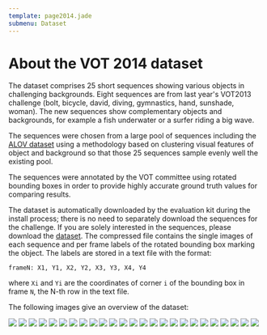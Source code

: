 ```yaml
---
template: page2014.jade
submenu: Dataset
---
```


# About the VOT 2014 dataset

The dataset comprises 25 short sequences showing various objects in challenging backgrounds. Eight sequences are from last year's VOT2013 challenge (bolt, bicycle, david, diving, gymnastics, hand, sunshade, woman). The new sequences show complementary objects and backgrounds, for example a fish underwater or a surfer riding a big wave.

The sequences were chosen from a large pool of sequences including the [ALOV dataset](http://www.alov300.org/) using a methodology based on clustering visual features of object and background so that those 25 sequences sample evenly well the existing pool.

The sequences were annotated by the VOT committee using rotated bounding boxes in order to provide highly accurate ground truth values for comparing results.

The dataset is automatically downloaded by the evaluation kit during the install process; there is no need to separately download the sequences for the challenge. If you are solely interested in the sequences, please download the [dataset](http://box.vicos.si/vot/vot2014.zip). The compressed file contains the single images of each sequence and per frame labels of the rotated bounding box marking the object. The labels are stored in a text file with the format:

	frameN: X1, Y1, X2, Y2, X3, Y3, X4, Y4
	
where `Xi` and `Yi` are the coordinates of corner `i` of the bounding box in frame `N`, the N-th row in the text file.

The following images give an overview of the dataset:

![](/vot2014/img/thumbs/ball.gif)
![](/vot2014/img/thumbs/basketball.gif)
![](/vot2014/img/thumbs/bicycle.gif)
![](/vot2014/img/thumbs/bolt.gif)
![](/vot2014/img/thumbs/car.gif)
![](/vot2014/img/thumbs/david.gif)
![](/vot2014/img/thumbs/diving.gif)
![](/vot2014/img/thumbs/drunk.gif)
![](/vot2014/img/thumbs/fernando.gif)
![](/vot2014/img/thumbs/fish1.gif)
![](/vot2014/img/thumbs/fish2.gif)
![](/vot2014/img/thumbs/gymnastics.gif)
![](/vot2014/img/thumbs/hand1.gif)
![](/vot2014/img/thumbs/hand2.gif)
![](/vot2014/img/thumbs/jogging.gif)
![](/vot2014/img/thumbs/motocross.gif)
![](/vot2014/img/thumbs/polarbear.gif)
![](/vot2014/img/thumbs/skating.gif)
![](/vot2014/img/thumbs/sphere.gif)
![](/vot2014/img/thumbs/sunshade.gif)
![](/vot2014/img/thumbs/surfing.gif)
![](/vot2014/img/thumbs/torus.gif)
![](/vot2014/img/thumbs/trellis.gif)
![](/vot2014/img/thumbs/tunnel.gif)
![](/vot2014/img/thumbs/woman.gif)

